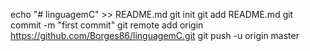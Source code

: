 echo "# linguagemC" >> README.md
git init
git add README.md
git commit -m "first commit"
git remote add origin https://github.com/Borges86/linguagemC.git
git push -u origin master
